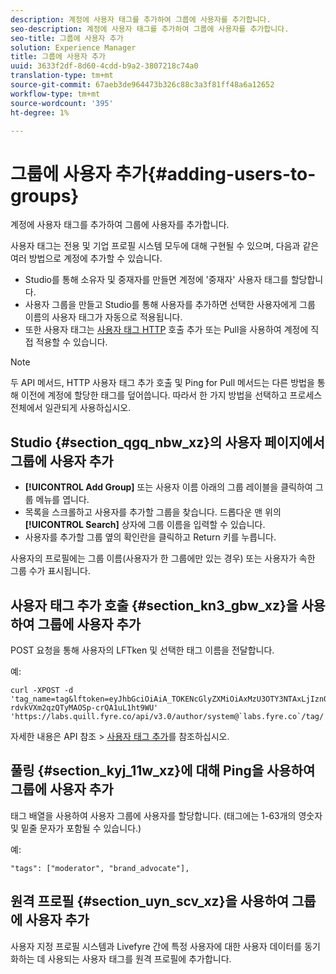 ```yaml
---
description: 계정에 사용자 태그를 추가하여 그룹에 사용자를 추가합니다.
seo-description: 계정에 사용자 태그를 추가하여 그룹에 사용자를 추가합니다.
seo-title: 그룹에 사용자 추가
solution: Experience Manager
title: 그룹에 사용자 추가
uuid: 3633f2df-8d60-4cdd-b9a2-3807218c74a0
translation-type: tm+mt
source-git-commit: 67aeb3de964473b326c88c3a3f81ff48a6a12652
workflow-type: tm+mt
source-wordcount: '395'
ht-degree: 1%

---
```



# 그룹에 사용자 추가{#adding-users-to-groups}

계정에 사용자 태그를 추가하여 그룹에 사용자를 추가합니다.

사용자 태그는 전용 및 기업 프로필 시스템 모두에 대해 구현될 수 있으며, 다음과 같은 여러 방법으로 계정에 추가할 수 있습니다.

* Studio를 통해 소유자 및 중재자를 만들면 계정에 &#39;중재자&#39; 사용자 태그를 할당합니다.
* 사용자 그룹을 만들고 Studio를 통해 사용자를 추가하면 선택한 사용자에게 그룹 이름의 사용자 태그가 자동으로 적용됩니다.
* 또한 사용자 태그는 [사용자 태그 HTTP](https://api.livefyre.com/docs#add-user-tag) 호출 추가 또는 Pull을 사용하여 계정에 직접 적용할 수 있습니다.

>[!NOTE]
>
>두 API 메서드, HTTP 사용자 태그 추가 호출 및 Ping for Pull 메서드는 다른 방법을 통해 이전에 계정에 할당한 태그를 덮어씁니다. 따라서 한 가지 방법을 선택하고 프로세스 전체에서 일관되게 사용하십시오.

## Studio {#section_qgq_nbw_xz}의 사용자 페이지에서 그룹에 사용자 추가

* **[!UICONTROL Add Group]** 또는 사용자 이름 아래의 그룹 레이블을 클릭하여 그룹 메뉴를 엽니다.
* 목록을 스크롤하고 사용자를 추가할 그룹을 찾습니다. 드롭다운 맨 위의 **[!UICONTROL Search]** 상자에 그룹 이름을 입력할 수 있습니다.
* 사용자를 추가할 그룹 옆의 확인란을 클릭하고 Return 키를 누릅니다.

사용자의 프로필에는 그룹 이름(사용자가 한 그룹에만 있는 경우) 또는 사용자가 속한 그룹 수가 표시됩니다.

## 사용자 태그 추가 호출 {#section_kn3_gbw_xz}을 사용하여 그룹에 사용자 추가

POST 요청을 통해 사용자의 LFTken 및 선택한 태그 이름을 전달합니다.

예:

```
curl -XPOST -d 'tag_name=tag&lftoken=eyJhbGciOiAiA_TOKENcGlyZXMiOiAxMzU3OTY3NTAxLjIzn0.KoyXUVCavt-rdvkVXm2qzQTyMAOSp-crQA1uL1ht9WU' 'https://labs.quill.fyre.co/api/v3.0/author/system@`labs.fyre.co`/tag/'
```


자세한 내용은 API 참조 > [사용자 태그 추가](https://api.livefyre.com/docs/apis/by-category/user-management#operation=urn:livefyre:apis:quill:operations:api:v3.0:author:tags:method=post)를 참조하십시오.

## 풀링 {#section_kyj_11w_xz}에 대해 Ping을 사용하여 그룹에 사용자 추가

태그 배열을 사용하여 사용자 그룹에 사용자를 할당합니다. (태그에는 1-63개의 영숫자 및 밑줄 문자가 포함될 수 있습니다.)

예:

```
"tags": ["moderator", "brand_advocate"],
```

## 원격 프로필 {#section_uyn_scv_xz}을 사용하여 그룹에 사용자 추가

사용자 지정 프로필 시스템과 Livefyre 간에 특정 사용자에 대한 사용자 데이터를 동기화하는 데 사용되는 사용자 태그를 원격 프로필에 추가합니다.

